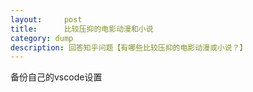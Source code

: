 ```yaml
---
layout:     post
title:      比较压抑的电影动漫和小说
category: dump
description: 回答知乎问题【有哪些比较压抑的电影动漫或小说？】
---
```


备份自己的vscode设置
